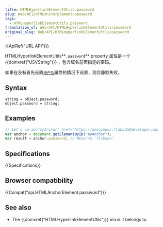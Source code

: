 ```yaml
---
title: HTMLHyperlinkElementUtils.password
slug: Web/API/HTMLAnchorElement/password
tags:
  - HTMLHyperlinkElementUtils.password
translation_of: Web/API/HTMLHyperlinkElementUtils/password
original_slug: Web/API/HTMLHyperlinkElementUtils/password
---
```

{{ApiRef("URL API")}}

HTMLHyperlinkElementUtils**`.password`** property 属性是一个{{domxref("USVString")}} ，包含域名前面指定的密码。

如果在没有首先设置[`用户名`](/en-US/docs/Web/API/HTMLHyperlinkElementUtils/username)属性的情况下设置，则会静默失败。

## Syntax

```plain
string = object.password;
object.password = string;
```

## Examples

```js
// Let's <a id="myAnchor" href="https://anonymous:flabada@developer.mozilla.org/en-US/docs/HTMLHyperlinkElementUtils.username"> be in the document
var anchor = document.getElementByID("myAnchor");
var result = anchor.password; // Returns:'flabada'
```

## Specifications

{{Specifications}}

## Browser compatibility

{{Compat("api.HTMLAnchorElement.password")}}

## See also

- The {{domxref("HTMLHyperlinkElementUtils")}} mixin it belongs to.
